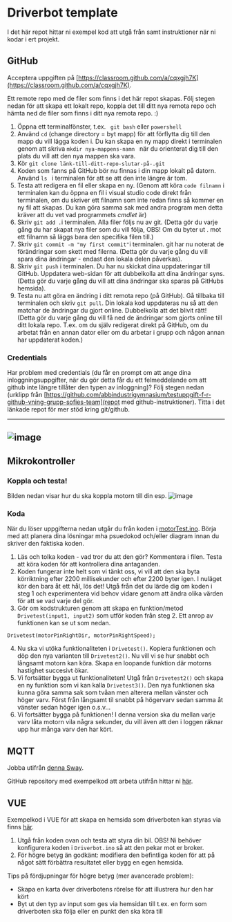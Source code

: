 # Driverbot template
I det här repot hittar ni exempel kod att utgå från samt instruktioner när ni kodar i ert projekt.

## GitHub
Acceptera uppgiften på [https://classroom.github.com/a/cqxgjh7K](https://classroom.github.com/a/cqxgjh7K). 

Ett remote repo med de filer som finns i det här repot skapas. Följ stegen nedan för att skapa ett lokalt repo, koppla det till ditt nya remota repo och hämta ned de filer som finns i ditt nya remota repo. :)

1. Öppna ett terminalfönster, t.ex. ``` git bash``` eller ```powershell```
2. Använd ```cd``` (change directory = byt mapp) för att förflytta dig till den mapp du vill lägga koden i. Du kan skapa en ny mapp direkt i terminalen genom att skriva ```mkdir nya-mappens-namn ``` när du orienterat dig till den plats du vill att den nya mappen ska vara.
3. Kör ```git clone länk-till-ditt-repo-slutar-på-.git ``` 
4. Koden som fanns på GitHub bör nu finnas i din mapp lokalt på datorn. Använd ```ls ``` i terminalen för att se att den inte längre är tom.
5. Testa att redigera en fil eller skapa en ny. (Genom att köra ```code filnamn``` i terminalen kan du öppna en fil i visual studio code direkt från terminalen, om du skriver ett filnamn som inte redan finns så kommer en ny fil att skapas. Du kan göra samma sak med andra program men detta kräver att du vet vad programmets _cmdlet_ är)
6. Skriv ```git add .```i terminalen. Alla filer följs nu av git. (Detta gör du varje gång du har skapat nya filer som du vill följa, OBS! Om du byter ut . mot ett filnamn så läggs bara den specifika filen till.)
7. Skriv ```git commit -m "my first commit"```i terminalen. git har nu noterat de förändringar som skett med filerna. (Detta gör du varje gång du vill spara dina ändringar - endast den lokala delen påverkas).
8. Skriv ```git push``` i terminalen. Du har nu skickat dina uppdateringar till GitHub. Uppdatera web-sidan för att dubbelkolla att dina ändringar syns. (Detta gör du varje gång du vill att dina ändringar ska sparas på GitHubs hemsida).
9. Testa nu att göra en ändring i ditt remota repo (på GitHub). Gå tillbaka till terminalen och skriv ```git pull```. Din lokala kod uppdateras nu så att den matchar de ändringar du gjort online. Dubbelkolla att det blivit rätt! (Detta gör du varje gång du vill få ned de ändringar som gjorts online till ditt lokala repo. T.ex. om du själv redigerat direkt på GitHub, om du arbetat från en annan dator eller om du arbetar i grupp och någon annan har uppdaterat koden.)

### Credentials
Har problem med credentials (du får en prompt om att ange dina inloggningsuppgifter, när du gör detta får du ett felmeddelande om att github inte längre tillåter den typen av inloggning)? Följ stegen nedan (urklipp från [https://github.com/abbindustrigymnasium/testuppgift-f-r-github-vning-grupp-sofies-team](repot med github-instruktioner). Titta i det länkade repot för mer stöd kring git/github.

-------------------------------------------------------------------------
![image](https://github.com/abbindustrigymnasium/driverbot-template/assets/22837762/e457c941-0d7c-405a-b843-d89fb9292fe0)
-------------------------------------------------------------------------


## Mikrokontroller
### Koppla och testa!
Bilden nedan visar hur du ska koppla motorn till din esp.
![image](https://github.com/abbindustrigymnasium/driverbot-template/assets/22837762/703aad4b-4015-4c4a-9739-1644a61969b3)

### Koda
När du löser uppgifterna nedan utgår du från koden i [motorTest.ino](motorTest.ino). Börja med att planera dina lösningar mha psuedokod och/eller diagram innan du skriver den faktiska koden.

1. Läs och tolka koden - vad tror du att den gör? Kommentera i filen. Testa att köra koden för att kontrollera dina antaganden.
2. Koden fungerar inte helt som vi tänkt oss, vi vill att den ska byta körriktning efter 2200 millisekunder och efter 2200 byter igen. I nuläget kör den bara åt ett hål, lös det! Utgå från det du lärde dig om koden i steg 1 och experimentera vid behov vidare genom att ändra olika värden för att se vad varje del gör.
3. Gör om kodstrukturen genom att skapa en funktion/metod ```Drivetest(input1, input2)``` som utför koden från steg 2. Ett anrop av funktionen kan se ut som nedan.
```
Drivetest(motorPinRightDir, motorPinRightSpeed);
```
4. Nu ska vi utöka funktionaliteten i ```Drivetest()```. Kopiera funktionen och döp den nya varianten till ```Drivetest2()```. Nu vill vi se hur snabbt och långsamt motorn kan köra. Skapa en loopande funktion där motorns hastighet succesivt ökar.
5. Vi fortsätter bygga ut funktionaliteten! Utgå från ```Drivetest2()``` och skapa en ny funktion som vi kan kalla ```Drivetest3()```. Den nya funktionen ska kunna göra samma sak som tvåan men alterera mellan vänster och höger varv. Först från långsamt til snabbt på högervarv sedan samma åt vänster sedan höger igen o.s.v...
6. Vi fortsätter bygga på funktionen! I denna version ska du mellan varje varv låta motorn vila några sekunder, du vill även att den i loggen räknar upp hur många varv den har kört.

## MQTT
Jobba utifrån [denna Sway](https://sway.cloud.microsoft/4wekNvX2nqSH0zCX?ref=email&loc=play). 

GitHub repository med exempelkod att arbeta utifrån hittar ni [här](https://github.com/hitachigjoafli/ExempelMQTTkod).

## VUE
Exempelkod i VUE för att skapa en hemsida som driverboten kan styras via finns [här](https://github.com/abbindustrigymnasium/Driverbot/tree/master/Hemsida).
1. Utgå från koden ovan och testa att styra din bil. OBS! Ni behöver konfigurera koden i ```Driverbot.ino``` så att den pekar mot er broker.
2. För högre betyg än godkänt: modifiera den befintliga koden för att på något sätt förbättra resultatet eller bygg en egen hemsida.

Tips på fördjupningar för högre betyg (mer avancerade problem):
- Skapa en karta över driverbotens rörelse för att illustrera hur den har kört
- Byt ut den typ av input som ges via hemsidan till t.ex. en form som driverboten ska följa eller en punkt den ska köra till

